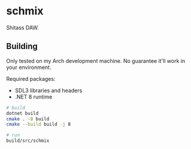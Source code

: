 # schmix

Shitass DAW.

## Building

Only tested on my Arch development machine. No guarantee it'll work in your environment.

Required packages:
- SDL3 libraries and headers
- .NET 8 runtime

```bash
# build
dotnet build
cmake . -B build
cmake --build build -j 8

# run
build/src/schmix
```

